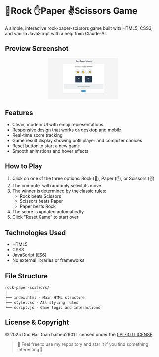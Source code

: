 # 👊Rock ✋Paper ✌️Scissors Game

A simple, interactive rock-paper-scissors game built with HTML5, CSS3, and vanilla JavaScript with a help from Claude-AI.

## Preview Screenshot

<div align="center">
  <img src="https://github.com/haibeu2901/RockPaperScissorMiniGame/blob/main/image.png" alt="Preview" width="45%"></img>
</div>

## Features

- Clean, modern UI with emoji representations
- Responsive design that works on desktop and mobile
- Real-time score tracking
- Game result display showing both player and computer choices
- Reset button to start a new game
- Smooth animations and hover effects

## How to Play

1. Click on one of the three options: Rock (👊), Paper (✋), or Scissors (✌️)
2. The computer will randomly select its move
3. The winner is determined by the classic rules:
   - Rock beats Scissors
   - Scissors beats Paper
   - Paper beats Rock
4. The score is updated automatically
5. Click "Reset Game" to start over

## Technologies Used

- HTML5
- CSS3
- JavaScript (ES6)
- No external libraries or frameworks

## File Structure

```
rock-paper-scissors/
│
├── index.html - Main HTML structure
├── style.css - All styling rules
└── script.js - Game logic and interactions
```

## License & Copyright
&copy; 2025 Duc Hai Doan haibeu2901 Licensed under the [GPL-3.0 LICENSE](https://github.com/haibeu2901/RockPaperScissorMiniGame/blob/main/LICENSE).

> :love_you_gesture: Feel free to use my repository and star it if you find something interesting :love_you_gesture:
